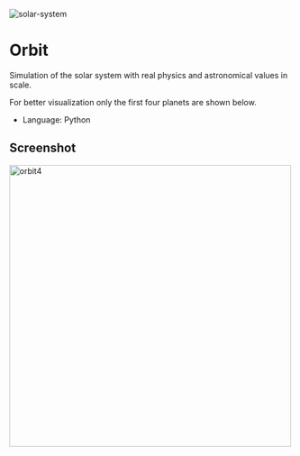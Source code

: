 ![solar-system](https://user-images.githubusercontent.com/36485235/164885917-9dded13d-89e2-40ff-8ee1-681e30126a64.png)

# Orbit
Simulation of the solar system with real physics and astronomical values in scale.

For better visualization only the first four planets are shown below.

- Language: Python

## Screenshot

<img width="500" alt="orbit4" src="https://user-images.githubusercontent.com/36485235/164885862-36670d6b-f29e-4693-8b0b-0b0d29ed20b5.png">
